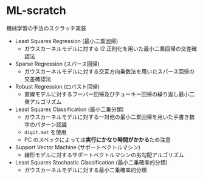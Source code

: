 # ML-scratch

機械学習の手法のスクラッチ実装

- Least Squares Regression (最小二乗回帰)
    - ガウスカーネルモデルに対する l2 正則化を用いた最小二乗回帰の交差確認法
- Sparse Regression (スパース回帰)
    - ガウスカーネルモデルに対する交互方向乗数法を用いたスパース回帰の交差確認法
- Robust Regression (ロバスト回帰)
    - 直線モデルに対するフーバー回帰及びテューキー回帰の繰り返し最小二乗アルゴリズム
- Least Squares Classification (最小二乗分類)
    - ガウスカーネルモデルに対する一対他の最小二乗回帰を用いた手書き数字のパターン認識
    - `digit.mat` を使用
    - PC のスペックによっては**実行にかなり時間がかかる**ため注意
- Support Vector Machine (サポートベクトルマシン)
    - 線形モデルに対するサポートベクトルマシンの劣勾配アルゴリズム
- Least Squares Stochastic Classification (最小二乗確率的分類)
    - ガウスカーネルモデルに対する最小二乗確率的分類
